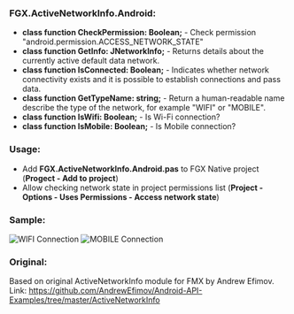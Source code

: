 ### FGX.ActiveNetworkInfo.Android:

 - **class function CheckPermission: Boolean;** - Check permission "android.permission.ACCESS_NETWORK_STATE"
 - **class function GetInfo: JNetworkInfo;** - Returns details about the currently active default data network.
 - **class function IsConnected: Boolean;** - Indicates whether network connectivity exists and it is possible to establish connections and pass data.
 - **class function GetTypeName: string;** - Return a human-readable name describe the type of the network, for example "WIFI" or "MOBILE".
 - **class function IsWifi: Boolean;** - Is Wi-Fi connection?
 - **class function IsMobile: Boolean;** - Is Mobile connection?
 
 ### Usage:
 
 - Add **FGX.ActiveNetworkInfo.Android.pas** to FGX Native project (**Progect - Add to project**)
 - Allow checking network state in project permissions list (**Project - Options - Uses Permissions - Access network state**)
 
 ### Sample:
 ![WIFI Connection](https://github.com/sinuke/FGX.ActiveNetworkInfo/blob/master/scr01.png)
 ![MOBILE Connection](https://github.com/sinuke/FGX.ActiveNetworkInfo/blob/master/scr02.png)
 
### Original:
Based on original ActiveNetworkInfo module for FMX by Andrew Efimov. Link: https://github.com/AndrewEfimov/Android-API-Examples/tree/master/ActiveNetworkInfo
